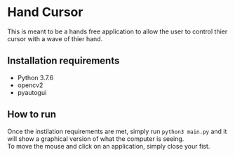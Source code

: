 # Hand Cursor
This is meant to be a hands free application to allow the user to control thier cursor with a wave of thier hand.  

## Installation requirements
 - Python 3.7.6
 - opencv2 
 - pyautogui 

 ## How to run
 Once the instilation requirements are met, simply run `python3 main.py` and it will show a graphical version of what the computer is seeing.  
 To move the mouse and click on an application, simply close your fist. 